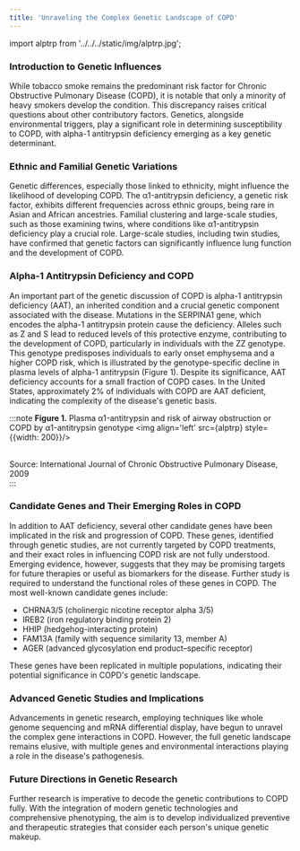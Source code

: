 ```yaml
---
title: 'Unraveling the Complex Genetic Landscape of COPD'
---
```

import alptrp from '../../../static/img/alptrp.jpg';

### Introduction to Genetic Influences

While tobacco smoke remains the predominant risk factor for Chronic Obstructive Pulmonary Disease (COPD), it is notable that only a minority of heavy smokers develop the condition. This discrepancy raises critical questions about other contributory factors. Genetics, alongside environmental triggers, play a significant role in determining susceptibility to COPD, with alpha-1 antitrypsin deficiency emerging as a key genetic determinant.

### Ethnic and Familial Genetic Variations
Genetic differences, especially those linked to ethnicity, might influence the likelihood of developing COPD. The α1-antitrypsin deficiency, a genetic risk factor, exhibits different frequencies across ethnic groups, being rare in Asian and African ancestries. Familial clustering and large-scale studies, such as those examining twins, where conditions like α1-antitrypsin deficiency play a crucial role. Large-scale studies, including twin studies, have confirmed that genetic factors can significantly influence lung function and the development of COPD.

### Alpha-1 Antitrypsin Deficiency and COPD
An important part of the genetic discussion of COPD is alpha-1 antitrypsin deficiency (AAT), an inherited condition and a crucial genetic component associated with the disease. Mutations in the SERPINA1 gene, which encodes the alpha-1 antitrypsin protein cause the deficiency. Alleles such as Z and S lead to reduced levels of this protective enzyme, contributing to the development of COPD, particularly in individuals with the ZZ genotype. This genotype predisposes individuals to early onset emphysema and a higher COPD risk, which is illustrated by the genotype-specific decline in plasma levels of alpha-1 antitrypsin (Figure 1). Despite its significance, AAT deficiency accounts for a small fraction of COPD cases. In the United States, approximately 2% of individuals with COPD are AAT deficient, indicating the complexity of the disease's genetic basis.

:::note  **Figure 1.**  Plasma α1-antitrypsin and risk of airway obstruction or COPD by α1-antitrypsin genotype
<img align='left' src={alptrp} style={{width: 200}}/> <br clear="both"/> &nbsp;    

<figcaption>
   Source: International Journal of Chronic Obstructive Pulmonary Disease, 2009
</figcaption>   
:::

### Candidate Genes and Their Emerging Roles in COPD
In addition to AAT deficiency, several other candidate genes have been implicated in the risk and progression of COPD. These genes, identified through genetic studies, are not currently targeted by COPD treatments, and their exact roles in influencing COPD risk are not fully understood. Emerging evidence, however, suggests that they may be promising targets for future therapies or useful as biomarkers for the disease. Further study is required to understand the functional roles of these genes in COPD. The most well-known candidate genes include:

- CHRNA3/5 (cholinergic nicotine receptor alpha 3/5)
- IREB2 (iron regulatory binding protein 2)
- HHIP (hedgehog-interacting protein)
- FAM13A (family with sequence similarity 13, member A)
- AGER (advanced glycosylation end product–specific receptor)

These genes have been replicated in multiple populations, indicating their potential significance in COPD's genetic landscape.

### Advanced Genetic Studies and Implications
Advancements in genetic research, employing techniques like whole genome sequencing and mRNA differential display, have begun to unravel the complex gene interactions in COPD. However, the full genetic landscape remains elusive, with multiple genes and environmental interactions playing a role in the disease's pathogenesis.

### Future Directions in Genetic Research
Further research is imperative to decode the genetic contributions to COPD fully. With the integration of modern genetic technologies and comprehensive phenotyping, the aim is to develop individualized preventive and therapeutic strategies that consider each person's unique genetic makeup.
 






